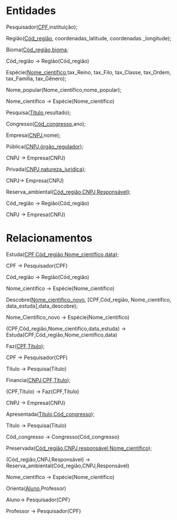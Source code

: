# Entidades

Pesquisador(<ins>CPF</ins>,instituição);

Região(<ins>Cód_região</ins>, coordenadas_latitude, coordenadas _longitude);

Bioma(<ins>Cód_região,bioma</ins>;

Cód_região -> Região(Cód_região)

Espécie(<ins>Nome_científico</ins>,tax_Reino, tax_Filo, tax_Classe, tax_Ordem, tax_Família, tax_Gênero);

Nome_popular(Nome_científico,nome_popular);

Nome_científico -> Espécie(Nome_científico)

Pesquisa(<ins>Título</ins>,resultado);

Congresso(<ins>Cód_congresso</ins>,ano);

Empresa(<ins>CNPJ</ins>,nome);

Pública(<ins>CNPJ,órgão_regulador</ins>);

CNPJ -> Empresa(CNPJ)

Privada(<ins>CNPJ,natureza_jurídica</ins>);

CNPJ-> Empresa(CNPJ)

Reserva_ambiental(<ins>Cód_região,CNPJ,Responsável</ins>);

Cód_região -> Região(Cód_região)

CNPJ -> Empresa(CNPJ)


# Relacionamentos


Estuda(<ins>CPF,Cód_região,Nome_científico,data</ins>);

CPF -> Pesquisador(CPF)

Cód_região -> Região(Cód_região)

Nome_científico -> Espécie(Nome_científico)

Descobre(<ins>Nome_científico_novo</ins>, [CPF,Cód_região, Nome_científico, data_estuda],data_descobre);

Nome_Científico_novo -> Espécie(Nome_científico)

(CPF,Cód_região,Nome_científico,data_estuda) -> Estuda(CPF,Cód_região,Nome_científico,data)

Faz(<ins>CPF,Título</ins>);

CPF -> Pesquisador(CPF)

Título -> Pesquisa(Título)

Financia(<ins>CNPJ,CPF,Título</ins>);

(CPF,Título) -> Faz(CPF,Título)

CNPJ -> Empresa(CNPJ)

Apresentada(<ins>Título,Cód_congresso</ins>);

Título -> Pesquisa(Título)

Cód_congresso -> Congresso(Cód_congresso)

Preservada(<ins>Cód_região,CNPJ,responsável,Nome_científico</ins>);

(Cód_região,CNPJ,Responsável) -> Reserva_ambiental(Cód_região,CNPJ,Responsável)

Nome_científico -> Espécie(Nome_científico)

Orienta(<u>Aluno</u>,Professor)

Aluno-> Pesquisador(CPF)

Professor -> Pesquisador(CPF)
